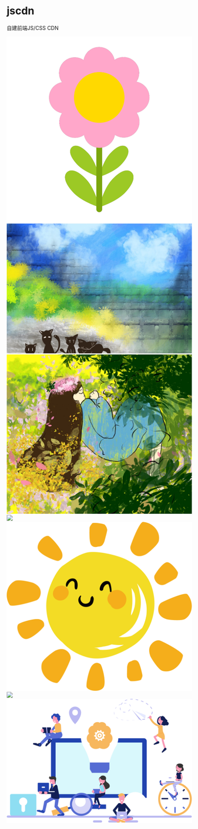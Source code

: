 # jscdn
自建前端JS/CSS CDN

![](https://github.com/tangxinyanqx/jscdn/blob/main/images/%E5%B0%8F%E8%8A%B1(1).png)
![](https://github.com/tangxinyanqx/jscdn/blob/main/images/beijing.jpg)
![](https://github.com/tangxinyanqx/jscdn/blob/main/images/人睡.jpg)
![](https://github.com/tangxinyanqx/jscdn/blob/main/images/学习用品.png)
![](https://github.com/tangxinyanqx/jscdn/blob/main/images/太阳.png)
![](https://github.com/tangxinyanqx/jscdn/blob/main/images/学习.png)
![](https://github.com/tangxinyanqx/jscdn/blob/main/images/专业拓展.png)
